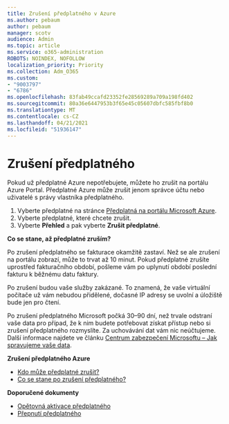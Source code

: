```yaml
---
title: Zrušení předplatného v Azure
ms.author: pebaum
author: pebaum
manager: scotv
audience: Admin
ms.topic: article
ms.service: o365-administration
ROBOTS: NOINDEX, NOFOLLOW
localization_priority: Priority
ms.collection: Adm_O365
ms.custom:
- "9003797"
- "6786"
ms.openlocfilehash: 83fab49ccafd23352fe28569289a709a198fd402
ms.sourcegitcommit: 80a36e6447953b3f65e45c05607dbfc585fbf8b0
ms.translationtype: MT
ms.contentlocale: cs-CZ
ms.lasthandoff: 04/21/2021
ms.locfileid: "51936147"
---
```

# <a name="cancel-subscription"></a>Zrušení předplatného

Pokud už předplatné Azure nepotřebujete, můžete ho zrušit na portálu Azure Portal. Předplatné Azure může zrušit jenom správce účtu nebo uživatelé s právy vlastníka předplatného.

1. Vyberte předplatné na stránce [Předplatná na portálu Microsoft Azure](https://portal.azure.com/#blade/Microsoft_Azure_Billing/SubscriptionsBlade).
2. Vyberte předplatné, které chcete zrušit.
3. Vyberte **Přehled** a pak vyberte **Zrušit předplatné**.

**Co se stane, až předplatné zruším?**

Po zrušení předplatného se fakturace okamžitě zastaví. Než se ale zrušení na portálu zobrazí, může to trvat až 10 minut. Pokud předplatné zrušíte uprostřed fakturačního období, pošleme vám po uplynutí období poslední fakturu k běžnému datu faktury.

Po zrušení budou vaše služby zakázané. To znamená, že vaše virtuální počítače už vám nebudou přidělené, dočasné IP adresy se uvolní a úložiště bude jen pro čtení.

Po zrušení předplatného Microsoft počká 30–⁠90 dní, než trvale odstraní vaše data pro případ, že k nim budete potřebovat získat přístup nebo si zrušení předplatného rozmyslíte. Za uchovávání dat vám nic neúčtujeme. Další informace najdete ve článku [Centrum zabezpečení Microsoftu – Jak spravujeme vaše data](https://go.microsoft.com/fwLink/p/?LinkID=822930&clcid=0x409).

**Zrušení předplatného Azure**

- [Kdo může předplatné zrušit?](https://docs.microsoft.com/azure/billing/billing-how-to-cancel-azure-subscription?WT.mc_id=Portal-Microsoft_Azure_Support#who-can-cancel-a-subscription)
- [Co se stane po zrušení předplatného?](https://docs.microsoft.com/azure/billing/billing-how-to-cancel-azure-subscription?WT.mc_id=Portal-Microsoft_Azure_Support#what-happens-after-i-cancel-my-subscription)

**Doporučené dokumenty**

- [Opětovná aktivace předplatného](https://docs.microsoft.com/azure/billing/billing-how-to-cancel-azure-subscription?WT.mc_id=Portal-Microsoft_Azure_Support#reactivate-subscription)
- [Přepnutí předplatného](https://docs.microsoft.com/azure/billing/billing-how-to-switch-azure-offer?WT.mc_id=Portal-Microsoft_Azure_Support)